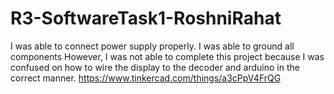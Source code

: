 # R3-SoftwareTask1-RoshniRahat
I was able to connect power supply properly.
I was able to ground all components 
However, I was not able to complete this project because I was confused on how to wire the display to the decoder and arduino in the correct manner. 
https://www.tinkercad.com/things/a3cPpV4FrQG
